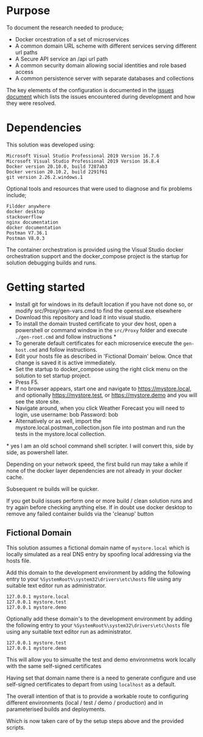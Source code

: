 # Purpose

To document the research needed to produce;

* Docker orcestration of a set of microservices
* A common domain URL scheme with different services serving different url paths
* A Secure API service an /api url path
* A common security domain allowing social identities and role based access
* A common persistence server with separate databases and collections

The key elements of the configuration is documented in the [issues document](file://issues.md) which lists the issues encountered during development and how they were resolved.

# Dependencies

This solution was developed using:

```
Microsoft Visual Studio Professional 2019 Version 16.7.6
Microsoft Visual Studio Professional 2019 Version 16.8.4
Docker version 20.10.0, build 7287ab3
Docker version 20.10.2, build 2291f61
git version 2.26.2.windows.1
```

Optional tools and resources that were used to diagnose and fix problems include;

```
Fildder anywhere
docker desktop
stackoverflow
nginx documentation
docker documentation
Postman V7.36.1
Postman V8.0.3
```
The container orchestration is provided using the Visual Studio docker orchestration support and the docker_compose project is the startup for solution debugging builds and runs.

# Getting started

- Install git for windows in its default location if you have not done so, or modify src/Proxy/gen-vars.cmd to find the openssl.exe elsewhere
- Download this repository and load it into visual studio.
- To install the domain trusted certificate to your dev host, open a powershell or command window in the ```src/Proxy``` folder and execute ```./gen-root.cmd``` and follow instructions \* 
- To generate default certificates for each microservice execute the ```gen-host.cmd``` and follow instructions.
- Edit your hosts file as described in 'Fictional Domain' below. Once that change is saved it is active immediately.
- Set the startup to docker_compose using the right click menu on the solution to set startup project.
- Press F5.
- If no browser appears, start one and navigate to https://mystore.local, and optionally  https://mystore.test, or https://mystore.demo and you will see the store site.
- Navigate around, when you click Weather Forecast you will need to login, use username: bob Password: bob
- Alternatively or as well, import the mystore.local.postman_collection.json file into postman and run the tests in the mystore.local collection.

\* yes I am an old school command shell scripter. I will convert this, side by side, as powershell later.

Depending on your network speed, the first build run may take a while if none of the docker layer dependencies are not already in your docker cache. 

Subsequent re builds will be quicker.

If you get build issues perform one or more build / clean solution runs and try again before checking anything else. 
If in doubt use docker desktop to remove any failed container builds via the 'cleanup' button

## Fictional Domain

This solution assumes a fictional domain name of ```mystore.local``` which is locally simulated as a real DNS entry by spoofing local addressing via the hosts file.

Add this domain to the development environment by adding the following entry to your ```%SystemRoot%\system32\drivers\etc\hosts``` file using any suitable text editor run as administrator.

```
127.0.0.1 mystore.local
127.0.0.1 mystore.test
127.0.0.1 mystore.demo
```

Optionally add these domain's to the development environment by adding the following entry to your ```%SystemRoot%\system32\drivers\etc\hosts``` file using any suitable text editor run as administrator.

```
127.0.0.1 mystore.test
127.0.0.1 mystore.demo
```
This will allow you to simualte the test and demo environmetns work locally with the same self-signed certificates


Having set that domain name there is a need to generate configure and use self-signed certificates to depart from using ```localhost``` as a default.

The overall intention of that is to provide a workable route to configuring different environments (local / test / demo / production) and in parameterised builds and deployments.

Which is now taken care of by the setup steps above and the provided scripts.